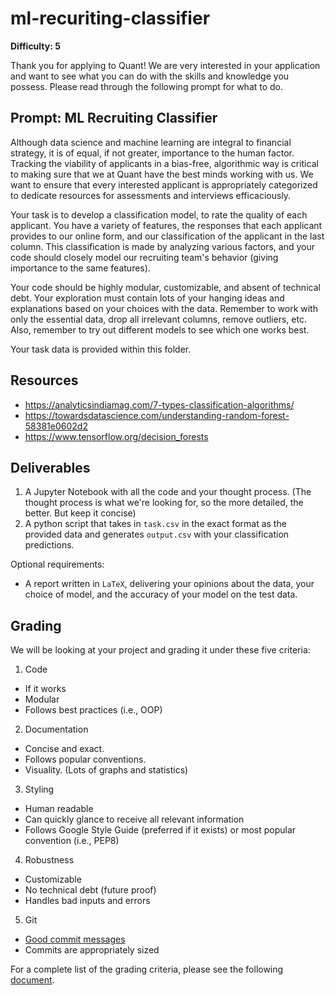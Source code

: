 # ml-recuriting-classifier

**Difficulty: 5**

Thank you for applying to Quant! We are very interested in your application and want to see what you can do with the skills and knowledge you possess. Please read through the following prompt for what to do.

## **Prompt: ML Recruiting Classifier**

Although data science and machine learning are integral to financial strategy, it is of equal, if not greater, importance to the human factor. Tracking the viability of applicants in a bias-free, algorithmic way is critical to making sure that we at Quant have the best minds working with us. We want to ensure that every interested applicant is appropriately categorized to dedicate resources for assessments and interviews efficaciously.

Your task is to develop a classification model, to rate the quality of each applicant. You have a variety of features, the responses that each applicant provides to our online form, and our classification of the applicant in the last column. This classification is made by analyzing various factors, and your code should closely model our recruiting team's behavior (giving importance to the same features).

Your code should be highly modular, customizable, and absent of technical debt. Your exploration must contain lots of your hanging ideas and explanations based on your choices with the data. Remember to work with only the essential data, drop all irrelevant columns, remove outliers, etc. Also, remember to try out different models to see which one works best.

Your task data is provided within this folder.

## **Resources**
- https://analyticsindiamag.com/7-types-classification-algorithms/
- https://towardsdatascience.com/understanding-random-forest-58381e0602d2
- https://www.tensorflow.org/decision_forests

## **Deliverables**

1. A Jupyter Notebook with all the code and your thought process. (The thought process is what we're looking for, so the more detailed, the better. But keep it concise)
2. A python script that takes in `task.csv` in the exact format as the provided data and generates `output.csv` with your classification predictions.

Optional requirements:
- A report written in `LaTeX`, delivering your opinions about the data, your choice of model, and the accuracy of your model on the test data. 

## **Grading**
We will be looking at your project and grading it under these five criteria:
1. Code
 - If it works
 - Modular
 - Follows best practices (i.e., OOP)
2. Documentation
 - Concise and exact.
 - Follows popular conventions.
 - Visuality. (Lots of graphs and statistics)
3. Styling
 - Human readable
 - Can quickly glance to receive all relevant information
 - Follows Google Style Guide (preferred if it exists) or most popular convention (i.e., PEP8)
4. Robustness
 - Customizable
 - No technical debt (future proof)
 - Handles bad inputs and errors
5. Git
 - [Good commit messages](https://cbea.ms/git-commit/#seven-rules)
 - Commits are appropriately sized

For a complete list of the grading criteria, please see the following [document](https://docs.google.com/spreadsheets/d/16CqSJSlch7w9q4_ZTiydKGk0T01rgvIEcHHwqsI_KSo/edit?usp=sharing). 
